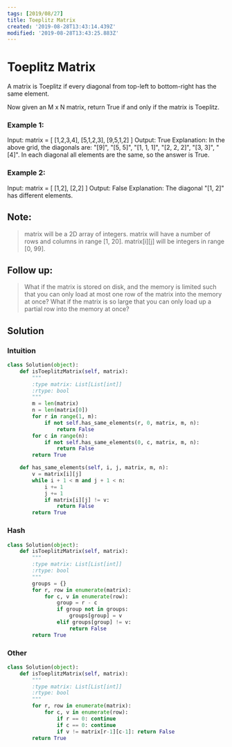 ```yaml
---
tags: [2019/08/27]
title: Toeplitz Matrix
created: '2019-08-28T13:43:14.439Z'
modified: '2019-08-28T13:43:25.883Z'
---
```


# Toeplitz Matrix

A matrix is Toeplitz if every diagonal from top-left to bottom-right has the same element.

Now given an M x N matrix, return True if and only if the matrix is Toeplitz.


### Example 1:

Input:
matrix = [
  [1,2,3,4],
  [5,1,2,3],
  [9,5,1,2]
]
Output: True
Explanation:
In the above grid, the diagonals are:
"[9]", "[5, 5]", "[1, 1, 1]", "[2, 2, 2]", "[3, 3]", "[4]".
In each diagonal all elements are the same, so the answer is True.

### Example 2:

Input:
matrix = [
  [1,2],
  [2,2]
]
Output: False
Explanation:
The diagonal "[1, 2]" has different elements.

## Note:

> matrix will be a 2D array of integers.
> matrix will have a number of rows and columns in range [1, 20].
> matrix[i][j] will be integers in range [0, 99].

## Follow up:

> What if the matrix is stored on disk, and the memory is limited such that you can only load at most one row of the matrix into the memory at once?
> What if the matrix is so large that you can only load up a partial row into the memory at once?

## Solution

### Intuition

```python
class Solution(object):
    def isToeplitzMatrix(self, matrix):
        """
        :type matrix: List[List[int]]
        :rtype: bool
        """
        m = len(matrix)
        n = len(matrix[0])
        for r in range(1, m):
            if not self.has_same_elements(r, 0, matrix, m, n):
                return False
        for c in range(n):
            if not self.has_same_elements(0, c, matrix, m, n):
                return False
        return True

    def has_same_elements(self, i, j, matrix, m, n):
        v = matrix[i][j]
        while i + 1 < m and j + 1 < n:
            i += 1
            j += 1
            if matrix[i][j] != v:
                return False
        return True
```

###  Hash

```python
class Solution(object):
    def isToeplitzMatrix(self, matrix):
        """
        :type matrix: List[List[int]]
        :rtype: bool
        """
        groups = {}
        for r, row in enumerate(matrix):
            for c, v in enumerate(row):
                group = r - c
                if group not in groups:
                    groups[group] = v
                elif groups[group] != v:
                    return False
        return True
```

### Other

```python
class Solution(object):
    def isToeplitzMatrix(self, matrix):
        """
        :type matrix: List[List[int]]
        :rtype: bool
        """
        for r, row in enumerate(matrix):
            for c, v in enumerate(row):
                if r == 0: continue
                if c == 0: continue
                if v != matrix[r-1][c-1]: return False
        return True
```
